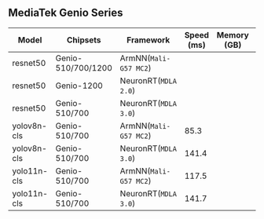 ## MediaTek Genio Series

  | Model   |     Chipsets          |    Framework                |    Speed (ms) |   Memory (GB) |  Power (Watt) |     Temp (°C)    |
  |---------|-----------------------|-----------------------------|---------------|---------------|---------------|------------------|
  | resnet50  |  Genio-510/700/1200        | ArmNN(`Mali-G57 MC2`)        |         |           |               |                  |
  | resnet50  |  Genio-1200       | NeuronRT(`MDLA 2.0`)        |         |           |               |                  |
  | resnet50  |  Genio-510/700    | NeuronRT(`MDLA 3.0`)       |         |           |               |                  |
  | yolov8n-cls  |  Genio-510/700 | ArmNN(`Mali-G57 MC2`)       | 85.3    |           |               |                  |
  | yolov8n-cls  |  Genio-510/700 | NeuronRT(`MDLA 3.0`)        | 141.4   |           |               |                  |
  | yolo11n-cls  |  Genio-510/700 | ArmNN(`Mali-G57 MC2`)       | 117.5   |           |               |                  |
  | yolo11n-cls  |  Genio-510/700 | NeuronRT(`MDLA 3.0`)        | 141.7   |           |               |                  |
